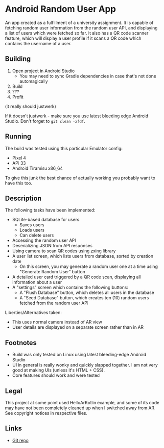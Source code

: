 # Android Random User App

An app created as a fulfillment of a university assignment. It is capable of fetching random user information from the random user API, and displaying a list of users which were fetched so far. It also has a QR code scanner feature, which will display a user profile if it scans a QR code which contains the username of a user.

## Building

1. Open project in Android Studio
   * You may need to sync Gradle dependencies in case that's not done automagically
2. Build
3. ???
4. Profit

(it really should justwerk)

If it doesn't justwerk - make sure you use latest bleeding edge Android Studio. Don't forget to `git clean -xfdf`.

## Running

The build was tested using this particular Emulator config:

- Pixel 4
- API 33
- Android Tiramisu x86_64

To give this junk the best chance of actually working you probably want to have this too.

## Description

The following tasks have been implemented:

- SQLite-based database for users
   * Saves users
   * Loads users
   * Can delete users
- Accessing the random user API
- Deserializing JSON from API responses
- Using camera to scan QR codes using zxing library
- A user list screen, which lists users from database, sorted by creation date
   * On this screen, you may generate a random user one at a time using "Generate Random User" button
- A detailed user card triggered by a QR code scan, displaying all information about a user
- A "settings" screen which contains the following buttons:
   * A "Flush Database" button, which deletes all users in the database
   * A "Seed Database" button, which creates ten (10) random users fetched from the random user API

Liberties/Alternatives taken:

- This uses normal camera instead of AR view
- User details are displayed on a separate screen rather than in AR

## Footnotes

- Build was only tested on Linux using latest bleeding-edge Android Studio
- UI in general is really wonky and quickly slapped together. I am not very good at making UIs (unless it's HTML + CSS).
- Core features should work and were tested

## Legal

This project at some point used HelloArKotlin example, and some of its code may have not been completely cleaned up when I switched away from AR. See copyright notices in respective files.

## Links 

- [Git repo](https://github.com/Meow/testbed)
